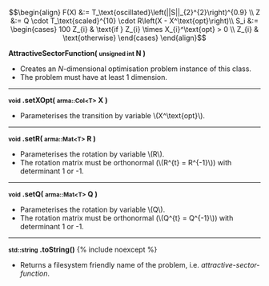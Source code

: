 $$\begin{align}
F(X) &:= T_\text{oscillated}\left(||S||_{2}^{2}\right)^{0.9} \\
Z &:= Q \cdot T_\text{scaled}^{10} \cdot R\left(X - X^\text{opt}\right)\\
S_i &:= \begin{cases}
100 Z_{i} & \text{if } Z_{i} \times X_{i}^\text{opt} > 0 \\
Z_{i} & \text{otherwise}
\end{cases}
\end{align}$$

**AttractiveSectorFunction( <small>unsigned int</small> N )**

- Creates an *N*-dimensional optimisation problem instance of this class.
- The problem must have at least 1 dimension.

---
**<small>void</small> .setXOpt( <small>arma::Col&lt;T&gt;</small> X )**

- Parameterises the transition by variable \\(X^\text{opt}\\).

---
**<small>void</small> .setR( <small>arma::Mat&lt;T&gt;</small> R )**

- Parameterises the rotation by variable \\(R\\).
- The rotation matrix must be orthonormal (\\(R^{t} = R^{-1}\\)) with determinant 1 or -1.

---
**<small>void</small> .setQ( <small>arma::Mat&lt;T&gt;</small> Q )**

- Parameterises the rotation by variable \\(Q\\).
- The rotation matrix must be orthonormal (\\(Q^{t} = Q^{-1}\\)) with determinant 1 or -1.

---
**<small>std::string</small> .toString()** {% include noexcept %}

- Returns a filesystem friendly name of the problem, i.e. *attractive-sector-function*.